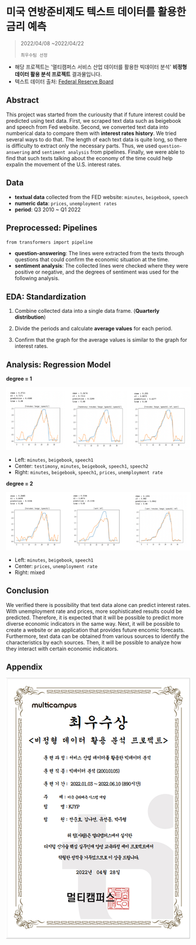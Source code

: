 # 미국 연방준비제도 텍스트 데이터를 활용한 금리 예측 

> 2022/04/08 ~2022/04/22
>
> `최우수팀 선정`

- 해당 프로젝트는 '멀티캠퍼스 서비스 산업 데이터를 활용한 빅데이터 분석' __비정형 데이터 활용 분석 프로젝트__ 결과물입니다.
- 텍스트 데이터 출처: [Federal Reserve Board](https://www.federalreserve.gov/)



## Abstract

 This project was started from the curiousity that if future interest could be predicted using text data. First, we scraped text data such as beigebook and speech from Fed website. Second, we converted text data into numberical data to compare them with __interest rates history__. We tried several ways to do that. The length of each text data is quite long, so there is difficulty to extract only the necessary parts. Thus, we used `question-answering` and `sentiment analysis` from pipelines. Finally, we were able to find that such texts talking about the economy of the time could help expalin the movement of the U.S. interest rates.



## Data

- __textual data__ collected from the FED website: `minutes`, `beigebook`, `speech`
- __numeric data__: `prices`, `unemployment rates`
- __period__: Q3 2010 ~ Q1 2022


## Preprocessed: Pipelines

`from transformers import pipeline`

- __question-answering__: The lines were extracted from the texts through questions that could confirm the economic situation at the time.
- __sentiment analysis__:  The collected lines were checked where they  were positive or negative, and the degrees of sentiment was used for the following analysis.



## EDA: Standardization

1. Combine collected data into a single data frame. (__Quarterly distribution__)

2. Divide the periods and calculate __average values__ for each period.

3. Confirm that the graph for the average values is similar to the graph for interest rates.

   

## Analysis: Regression Model

__degree = 1__

![image-20220506201748177](README.assets/image-20220506201748177.png)

- Left: `minutes`, `beigebook`, `speech1`
- Center: `testimony`, `minutes`, `beigebook`, `speech1`, `speech2`
- Right: `minutes`, `beigebook`, `speech1`, `prices`,  `unemployment rate`

__degree = 2__

![image-20220506202105152](README.assets/image-20220506202105152.png)

- Left: `minutes`, `beigebook`, `speech1`
- Center: `prices`,  `unemployment rate`
- Right: mixed



## Conclusion

 We verified there is possibility that text data alone can predict interest rates. With unemployment rate and prices, more sophisticated results could be predicted. Therefore, it is expected that it will be possible to predict more diverse economic indicators in the same way. Next, it will be possible to create a website or an application that provides future encomic forecasts. Furthermore, text data can be obtained from various sources to identify the characteristics by each sources. Then, it will be possible to analyze how they interact with certain economic indicators.



## Appendix

![image-20220506203633135](README.assets/image-20220506203633135.png)
